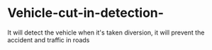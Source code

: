 # Vehicle-cut-in-detection-
It will detect the vehicle when it's taken diversion, it will prevent the accident and traffic in roads 
